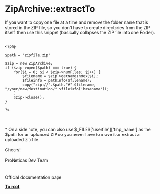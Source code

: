# ZipArchive::extractTo



If you want to copy one file at a time and remove the folder name that is stored in the ZIP file, so you don&apos;t have to create directories from the ZIP itself, then use this snippet (basically collapses the ZIP file into one Folder).<br><br>

```
<?php

$path = 'zipfile.zip'

$zip = new ZipArchive;
if ($zip->open($path) === true) {
    for($i = 0; $i < $zip->numFiles; $i++) {
        $filename = $zip->getNameIndex($i);
        $fileinfo = pathinfo($filename);
        copy("zip://".$path."#".$filename, "/your/new/destination/".$fileinfo['basename']);
    }                   
    $zip->close();                   
}

?>
```
<br><br>* On a side note, you can also use $_FILES[&apos;userfile&apos;][&apos;tmp_name&apos;] as the $path for an uploaded ZIP so you never have to move it or extract a uploaded zip file.<br><br>Cheers!<br><br>ProNeticas Dev Team  

#

[Official documentation page](https://www.php.net/manual/en/ziparchive.extractto.php)

**[To root](/README.md)**